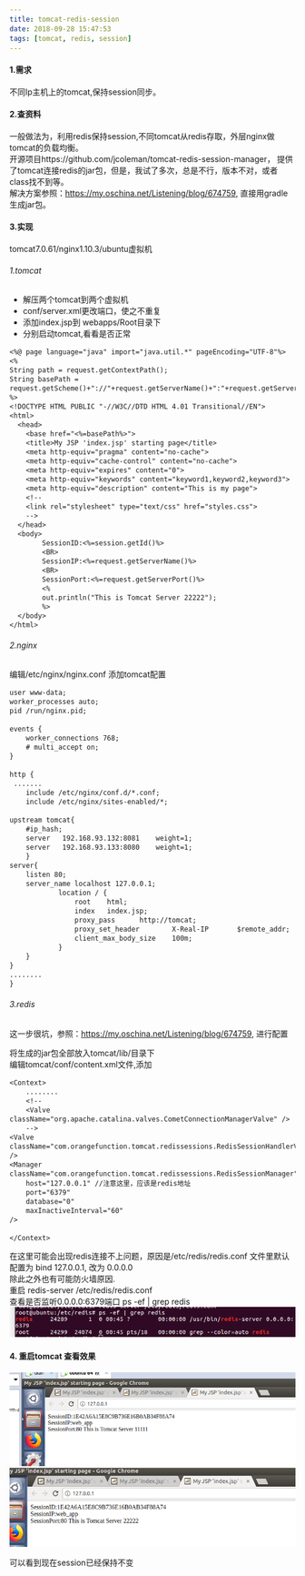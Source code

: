 ```yaml
---
title: tomcat-redis-session
date: 2018-09-28 15:47:53
tags: [tomcat, redis, session]
---
```

#### 1.需求
不同Ip主机上的tomcat,保持session同步。<br>
#### 2.查资料
一般做法为，利用redis保持session,不同tomcat从redis存取，外层nginx做tomcat的负载均衡。<br>
开源项目https://github.com/jcoleman/tomcat-redis-session-manager， 提供了tomcat连接redis的jar包，但是，我试了多次，总是不行，版本不对，或者class找不到等。<br>
解决方案参照：https://my.oschina.net/Listening/blog/674759, 直接用gradle生成jar包。

#### 3.实现
tomcat7.0.61/nginx1.10.3/ubuntu虚拟机
###### 1.tomcat
- 解压两个tomcat到两个虚拟机
- conf/server.xml更改端口，使之不重复
- 添加index.jsp到 webapps/Root目录下
- 分别启动tomcat,看看是否正常
```
<%@ page language="java" import="java.util.*" pageEncoding="UTF-8"%>  
<%  
String path = request.getContextPath();  
String basePath = request.getScheme()+"://"+request.getServerName()+":"+request.getServerPort()+path+"/";  
%>  
<!DOCTYPE HTML PUBLIC "-//W3C//DTD HTML 4.01 Transitional//EN">  
<html>  
  <head>  
    <base href="<%=basePath%>">  
    <title>My JSP 'index.jsp' starting page</title>  
    <meta http-equiv="pragma" content="no-cache">  
    <meta http-equiv="cache-control" content="no-cache">  
    <meta http-equiv="expires" content="0">      
    <meta http-equiv="keywords" content="keyword1,keyword2,keyword3">  
    <meta http-equiv="description" content="This is my page">  
    <!--
    <link rel="stylesheet" type="text/css" href="styles.css">
    -->  
  </head>  
  <body>  
        SessionID:<%=session.getId()%>  
        <BR>  
        SessionIP:<%=request.getServerName()%>  
        <BR>  
        SessionPort:<%=request.getServerPort()%>  
        <%  
        out.println("This is Tomcat Server 22222");  
        %>  
  </body>  
</html>
```

###### 2.nginx
编辑/etc/nginx/nginx.conf 添加tomcat配置
```
user www-data;
worker_processes auto;
pid /run/nginx.pid;

events {
	worker_connections 768;
	# multi_accept on;
}

http {
 .......
	include /etc/nginx/conf.d/*.conf;
	include /etc/nginx/sites-enabled/*;

upstream tomcat{
	#ip_hash;
	server   192.168.93.132:8081	weight=1;
	server   192.168.93.133:8080	weight=1;
	}
server{
	listen 80;
	server_name localhost 127.0.0.1;
            location / {
                root    html;
                index   index.jsp;
                proxy_pass      http://tomcat;
                proxy_set_header        X-Real-IP       $remote_addr;
                client_max_body_size    100m;
            }
	}
}
........
}
```

###### 3.redis
这一步很坑，参照：https://my.oschina.net/Listening/blog/674759, 进行配置<br>

将生成的jar包全部放入tomcat/lib/目录下<br>
编辑tomcat/conf/content.xml文件,添加
```
<Context>
    ........
    <!--
    <Valve className="org.apache.catalina.valves.CometConnectionManagerValve" />
    -->
<Valve className="com.orangefunction.tomcat.redissessions.RedisSessionHandlerValve" />
<Manager className="com.orangefunction.tomcat.redissessions.RedisSessionManager"
    host="127.0.0.1" //注意这里，应该是redis地址
    port="6379"
    database="0"
    maxInactiveInterval="60"
/>

</Context>
```
在这里可能会出现redis连接不上问题，原因是/etc/redis/redis.conf 文件里默认配置为 bind 127.0.0.1, 改为 0.0.0.0<br>
除此之外也有可能防火墙原因.<br>
重启 redis-server /etc/redis/redis.conf <br>
查看是否监听0.0.0.0:6379端口 ps -ef | grep redis
![redisport](../images/redis.png)


#### 4. 重启tomcat 查看效果
![redisport](../images/tomcat1.png)
![redisport](../images/tomcat2.png)

可以看到现在session已经保持不变
